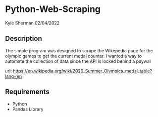 # Python-Web-Scraping

Kyle Sherman 
02/04/2022

## Description
The simple program was designed to scrape the Wikepedia page for the olympic games to get the current medal counter.
I wanted a way to automate the collection of data since the API is locked behind a paywal

url: https://en.wikipedia.org/wiki/2020_Summer_Olympics_medal_table?lang=en

## Requirements
- Python
- Pandas Library